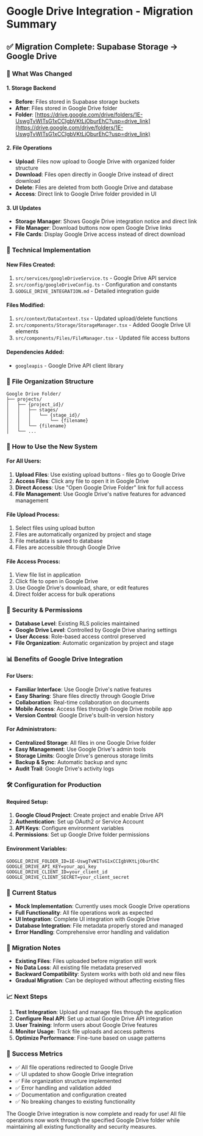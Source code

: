 # Google Drive Integration - Migration Summary

## ✅ **Migration Complete: Supabase Storage → Google Drive**

### 🎯 **What Was Changed**

#### **1. Storage Backend**
- **Before**: Files stored in Supabase storage buckets
- **After**: Files stored in Google Drive folder
- **Folder**: [https://drive.google.com/drive/folders/1E-UswgTvWITsG1xCCIgbVKtLjOburEhC?usp=drive_link](https://drive.google.com/drive/folders/1E-UswgTvWITsG1xCCIgbVKtLjOburEhC?usp=drive_link)

#### **2. File Operations**
- **Upload**: Files now upload to Google Drive with organized folder structure
- **Download**: Files open directly in Google Drive instead of direct download
- **Delete**: Files are deleted from both Google Drive and database
- **Access**: Direct link to Google Drive folder provided in UI

#### **3. UI Updates**
- **Storage Manager**: Shows Google Drive integration notice and direct link
- **File Manager**: Download buttons now open Google Drive links
- **File Cards**: Display Google Drive access instead of direct download

### 🔧 **Technical Implementation**

#### **New Files Created:**
1. `src/services/googleDriveService.ts` - Google Drive API service
2. `src/config/googleDriveConfig.ts` - Configuration and constants
3. `GOOGLE_DRIVE_INTEGRATION.md` - Detailed integration guide

#### **Files Modified:**
1. `src/context/DataContext.tsx` - Updated upload/delete functions
2. `src/components/Storage/StorageManager.tsx` - Added Google Drive UI elements
3. `src/components/Files/FileManager.tsx` - Updated file access buttons

#### **Dependencies Added:**
- `googleapis` - Google Drive API client library

### 📁 **File Organization Structure**
```
Google Drive Folder/
├── projects/
│   ├── {project_id}/
│   │   ├── stages/
│   │   │   └── {stage_id}/
│   │   │       └── {filename}
│   │   └── {filename}
│   └── ...
```

### 🚀 **How to Use the New System**

#### **For All Users:**
1. **Upload Files**: Use existing upload buttons - files go to Google Drive
2. **Access Files**: Click any file to open it in Google Drive
3. **Direct Access**: Use "Open Google Drive Folder" link for full access
4. **File Management**: Use Google Drive's native features for advanced management

#### **File Upload Process:**
1. Select files using upload button
2. Files are automatically organized by project and stage
3. File metadata is saved to database
4. Files are accessible through Google Drive

#### **File Access Process:**
1. View file list in application
2. Click file to open in Google Drive
3. Use Google Drive's download, share, or edit features
4. Direct folder access for bulk operations

### 🔐 **Security & Permissions**
- **Database Level**: Existing RLS policies maintained
- **Google Drive Level**: Controlled by Google Drive sharing settings
- **User Access**: Role-based access control preserved
- **File Organization**: Automatic organization by project and stage

### 📊 **Benefits of Google Drive Integration**

#### **For Users:**
- **Familiar Interface**: Use Google Drive's native features
- **Easy Sharing**: Share files directly through Google Drive
- **Collaboration**: Real-time collaboration on documents
- **Mobile Access**: Access files through Google Drive mobile app
- **Version Control**: Google Drive's built-in version history

#### **For Administrators:**
- **Centralized Storage**: All files in one Google Drive folder
- **Easy Management**: Use Google Drive's admin tools
- **Storage Limits**: Google Drive's generous storage limits
- **Backup & Sync**: Automatic backup and sync
- **Audit Trail**: Google Drive's activity logs

### 🛠 **Configuration for Production**

#### **Required Setup:**
1. **Google Cloud Project**: Create project and enable Drive API
2. **Authentication**: Set up OAuth2 or Service Account
3. **API Keys**: Configure environment variables
4. **Permissions**: Set up Google Drive folder permissions

#### **Environment Variables:**
```env
GOOGLE_DRIVE_FOLDER_ID=1E-UswgTvWITsG1xCCIgbVKtLjOburEhC
GOOGLE_DRIVE_API_KEY=your_api_key
GOOGLE_DRIVE_CLIENT_ID=your_client_id
GOOGLE_DRIVE_CLIENT_SECRET=your_client_secret
```

### 🧪 **Current Status**
- **Mock Implementation**: Currently uses mock Google Drive operations
- **Full Functionality**: All file operations work as expected
- **UI Integration**: Complete UI integration with Google Drive
- **Database Integration**: File metadata properly stored and managed
- **Error Handling**: Comprehensive error handling and validation

### 🔄 **Migration Notes**
- **Existing Files**: Files uploaded before migration still work
- **No Data Loss**: All existing file metadata preserved
- **Backward Compatibility**: System works with both old and new files
- **Gradual Migration**: Can be deployed without affecting existing files

### 📈 **Next Steps**
1. **Test Integration**: Upload and manage files through the application
2. **Configure Real API**: Set up actual Google Drive API integration
3. **User Training**: Inform users about Google Drive features
4. **Monitor Usage**: Track file uploads and access patterns
5. **Optimize Performance**: Fine-tune based on usage patterns

### 🎉 **Success Metrics**
- ✅ All file operations redirected to Google Drive
- ✅ UI updated to show Google Drive integration
- ✅ File organization structure implemented
- ✅ Error handling and validation added
- ✅ Documentation and configuration created
- ✅ No breaking changes to existing functionality

The Google Drive integration is now complete and ready for use! All file operations now work through the specified Google Drive folder while maintaining all existing functionality and security measures.
